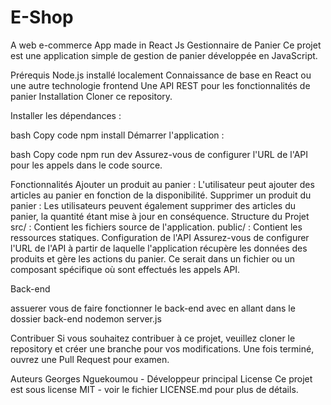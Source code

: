 # E-Shop
A web e-commerce App made in React Js
Gestionnaire de Panier
Ce projet est une application simple de gestion de panier développée en JavaScript.

Prérequis
Node.js installé localement
Connaissance de base en React ou une autre technologie frontend
Une API REST  pour les fonctionnalités de panier
Installation
Cloner ce repository.

Installer les dépendances :

bash
Copy code
npm install
Démarrer l'application :

bash
Copy code
npm run dev
Assurez-vous de configurer l'URL de l'API pour les appels dans le code source.

Fonctionnalités
Ajouter un produit au panier : L'utilisateur peut ajouter des articles au panier en fonction de la disponibilité.
Supprimer un produit du panier : Les utilisateurs peuvent également supprimer des articles du panier, la quantité étant mise à jour en conséquence.
Structure du Projet
src/ : Contient les fichiers source de l'application.
public/ : Contient les ressources statiques.
Configuration de l'API
Assurez-vous de configurer l'URL de l'API à partir de laquelle l'application récupère les données des produits et gère les actions du panier. Ce serait dans un fichier ou un composant spécifique où sont effectués les appels API.

Back-end

assuerer vous de faire fonctionner le back-end avec en allant dans le dossier back-end nodemon server.js


Contribuer
Si vous souhaitez contribuer à ce projet, veuillez cloner le repository et créer une branche pour vos modifications. Une fois terminé, ouvrez une Pull Request pour examen.

Auteurs
Georges Nguekoumou - Développeur principal
License
Ce projet est sous license MIT - voir le fichier LICENSE.md pour plus de détails.
